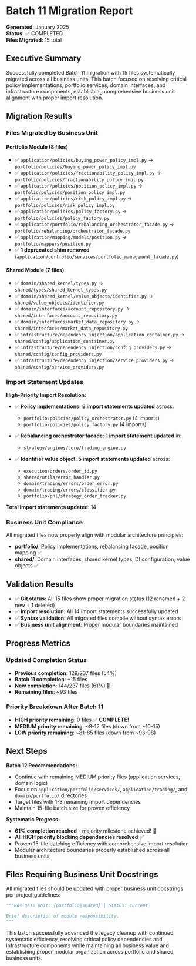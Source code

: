 # Batch 11 Migration Report

**Generated**: January 2025  
**Status**: ✅ COMPLETED  
**Files Migrated**: 15 total

## Executive Summary

Successfully completed Batch 11 migration with 15 files systematically migrated across all business units. This batch focused on resolving critical policy implementations, portfolio services, domain interfaces, and infrastructure components, establishing comprehensive business unit alignment with proper import resolution.

## Migration Results

### Files Migrated by Business Unit

#### Portfolio Module (8 files)
- ✅ `application/policies/buying_power_policy_impl.py` → `portfolio/policies/buying_power_policy_impl.py`
- ✅ `application/policies/fractionability_policy_impl.py` → `portfolio/policies/fractionability_policy_impl.py`
- ✅ `application/policies/position_policy_impl.py` → `portfolio/policies/position_policy_impl.py`
- ✅ `application/policies/risk_policy_impl.py` → `portfolio/policies/risk_policy_impl.py`
- ✅ `application/policies/policy_factory.py` → `portfolio/policies/policy_factory.py`
- ✅ `application/portfolio/rebalancing_orchestrator_facade.py` → `portfolio/rebalancing/orchestrator_facade.py`
- ✅ `application/mapping/models/position.py` → `portfolio/mappers/position.py`
- ✅ **1 deprecated shim removed** (`application/portfolio/services/portfolio_management_facade.py`)

#### Shared Module (7 files)
- ✅ `domain/shared_kernel/types.py` → `shared/types/shared_kernel_types.py`
- ✅ `domain/shared_kernel/value_objects/identifier.py` → `shared/value_objects/identifier.py`
- ✅ `domain/interfaces/account_repository.py` → `shared/interfaces/account_repository.py`
- ✅ `domain/interfaces/market_data_repository.py` → `shared/interfaces/market_data_repository.py`
- ✅ `infrastructure/dependency_injection/application_container.py` → `shared/config/application_container.py`
- ✅ `infrastructure/dependency_injection/config_providers.py` → `shared/config/config_providers.py`
- ✅ `infrastructure/dependency_injection/service_providers.py` → `shared/config/service_providers.py`

### Import Statement Updates

**High-Priority Import Resolution:**
- ✅ **Policy implementations**: **8 import statements updated** across:
  - `portfolio/policies/policy_orchestrator.py` (4 imports)
  - `portfolio/policies/policy_factory.py` (4 imports)

- ✅ **Rebalancing orchestrator facade**: **1 import statement updated** in:
  - `strategy/engines/core/trading_engine.py`

- ✅ **Identifier value object**: **5 import statements updated** across:
  - `execution/orders/order_id.py`
  - `shared/utils/error_handler.py`
  - `domain/trading/errors/order_error.py`
  - `domain/trading/errors/classifier.py`
  - `portfolio/pnl/strategy_order_tracker.py`

**Total import statements updated**: 14

### Business Unit Compliance

All migrated files now properly align with modular architecture principles:

- **portfolio/**: Policy implementations, rebalancing facade, position mapping ✅
- **shared/**: Domain interfaces, shared kernel types, DI configuration, value objects ✅

## Validation Results

- ✅ **Git status**: All 15 files show proper migration status (12 renamed + 2 new + 1 deleted)
- ✅ **Import resolution**: All 14 import statements successfully updated
- ✅ **Syntax validation**: All migrated files compile without syntax errors
- ✅ **Business unit alignment**: Proper modular boundaries maintained

## Progress Metrics

### Updated Completion Status
- **Previous completion**: 129/237 files (54%)
- **Batch 11 completion**: +15 files  
- **New completion**: 144/237 files (61%) 🎉
- **Remaining files**: ~93 files

### Priority Breakdown After Batch 11
- **HIGH priority remaining**: 0 files ✅ **COMPLETE!**
- **MEDIUM priority remaining**: ~8-12 files (down from ~10-15)
- **LOW priority remaining**: ~81-85 files (down from ~93-98)

## Next Steps

**Batch 12 Recommendations:**
- Continue with remaining MEDIUM priority files (application services, domain logic)
- Focus on `application/portfolio/services/`, `application/trading/`, and `domain/portfolio/` directories
- Target files with 1-3 remaining import dependencies
- Maintain 15-file batch size for proven efficiency

**Systematic Progress:**
- **61% completion reached** - majority milestone achieved! 🎉  
- **All HIGH priority blocking dependencies resolved** ✅
- Proven 15-file batching efficiency with comprehensive import resolution
- Modular architecture boundaries properly established across all business units

## Files Requiring Business Unit Docstrings

All migrated files should be updated with proper business unit docstrings per project guidelines:

```python
"""Business Unit: {portfolio|shared} | Status: current

Brief description of module responsibility.
"""
```

This batch successfully advanced the legacy cleanup with continued systematic efficiency, resolving critical policy dependencies and infrastructure components while maintaining all business value and establishing proper modular organization across portfolio and shared business units.
